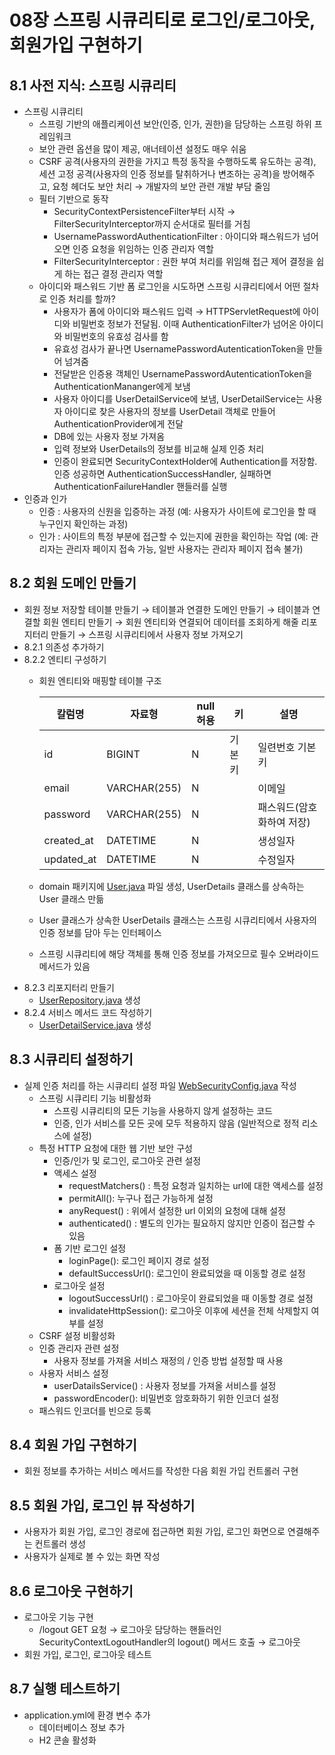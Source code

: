 # 08장 스프링 시큐리티로 로그인/로그아웃, 회원가입 구현하기

## 8.1 사전 지식: 스프링 시큐리티

- 스프링 시큐리티
    - 스프링 기반의 애플리케이션 보안(인증, 인가, 권한)을 담당하는 스프링 하위 프레임워크
    - 보안 관련 옵션을 많이 제공, 애너테이션 설정도 매우 쉬움
    - CSRF 공격(사용자의 권한을 가지고 특정 동작을 수행하도록 유도하는 공격), 세션 고정 공격(사용자의 인증 정보를 탈취하거나 변조하는 공격)을 방어해주고, 요청 헤더도 보안 처리 → 개발자의 보안 관련 개발 부담 줄임
    - 필터 기반으로 동작
        - SecurityContextPersistenceFilter부터 시작 → FilterSecurityInterceptor까지 순서대로 필터를 거침
        - UsernamePasswordAuthenticationFilter : 아이디와 패스워드가 넘어오면 인증 요청을 위임하는 인증 관리자 역할
        - FilterSecurityInterceptor : 권한 부여 처리를 위임해 접근 제어 결정을 쉽게 하는 접근 결정 관리자 역할
    - 아이디와 패스워드 기반 폼 로그인을 시도하면 스프링 시큐리티에서 어떤 절차로 인증 처리를 할까?
        - 사용자가 폼에 아이디와 패스워드 입력 → HTTPServletRequest에 아이디와 비밀번호 정보가 전달됨. 이때 AuthenticationFilter가 넘어온 아이디와 비밀번호의 유효성 검사를 함
        - 유효성 검사가 끝나면 UsernamePasswordAutenticationToken을 만들어 넘겨줌
        - 전달받은 인증용 객체인 UsernamePasswordAutenticationToken을 AuthenticationMananger에게 보냄
        - 사용자 아이디를 UserDetailService에 보냄, UserDetailService는 사용자 아이디로 찾은 사용자의 정보를 UserDetail 객체로 만들어 AuthenticationProvider에게 전달
        - DB에 있는 사용자 정보 가져옴
        - 입력 정보와 UserDetails의 정보를 비교해 실제 인증 처리
        - 인증이 완료되면 SecurityContextHolder에 Authentication를 저장함. 인증 성공하면 AuthenticationSuccessHandler, 실패하면 AuthenticationFailureHandler 핸들러를 실행
- 인증과 인가
    - 인증 : 사용자의 신원을 입증하는 과정 (예: 사용자가 사이트에 로그인을 할 때 누구인지 확인하는 과정)
    - 인가 : 사이트의 특정 부분에 접근할 수 있는지에 권한을 확인하는 작업 (예: 관리자는 관리자 페이지 접속 가능, 일반 사용자는 관리자 페이지 접속 불가)

## 8.2 회원 도메인 만들기

- 회원 정보 저장할 테이블 만들기 → 테이블과 연결한 도메인 만들기 → 테이블과 연결할 회원 엔티티 만들기 → 회원 엔티티와 연결되어 데이터를 조회하게 해줄 리포지터리 만들기 → 스프링 시큐리티에서 사용자 정보 가져오기
- 8.2.1 의존성 추가하기
- 8.2.2 엔티티 구성하기
    - 회원 엔티티와 매핑할 테이블 구조
        
        
        | 칼럼명 | 자료형 | null 허용 | 키 | 설명 |
        | --- | --- | --- | --- | --- |
        | id | BIGINT | N | 기본키 | 일련번호 기본키 |
        | email | VARCHAR(255) | N |  | 이메일 |
        | password | VARCHAR(255) | N |  | 패스워드(암호화하여 저장) |
        | created_at | DATETIME | N |  | 생성일자 |
        | updated_at | DATETIME | N |  | 수정일자 |
    - domain 패키지에 [User.java](http://User.java) 파일 생성, UserDetails 클래스를 상속하는 User 클래스 만듦
    - User 클래스가 상속한 UserDetails 클래스는 스프링 시큐리티에서 사용자의 인증 정보를 담아 두는 인터페이스
    - 스프링 시큐리티에 해당 객체를 통해 인증 정보를 가져오므로 필수 오버라이드 메서드가 있음
- 8.2.3 리포지터리 만들기
    - [UserRepository.java](http://UserRepository.java) 생성
- 8.2.4 서비스 메서드 코드 작성하기
    - [UserDetailService.java](http://UserDetailService.java) 생성

## 8.3 시큐리티 설정하기

- 실제 인증 처리를 하는 시큐리티 설정 파일 [WebSecurityConfig.java](http://WebSecurityConfig.java) 작성
    - 스프링 시큐리티 기능 비활성화
        - 스프링 시큐리티의 모든 기능을 사용하지 않게 설정하는 코드
        - 인증, 인가 서비스를 모든 곳에 모두 적용하지 않음 (일반적으로 정적 리소스에 설정)
    - 특정 HTTP 요청에 대한 웹 기반 보안 구성
        - 인증/인가 및 로그인, 로그아웃 관련 설정
        - 액세스 설정
            - requestMatchers() : 특정 요청과 일치하는 url에 대한 액세스를 설정
            - permitAll(): 누구나 접근 가능하게 설정
            - anyRequest() : 위에서 설정한 url 이외의 요청에 대해 설정
            - authenticated() : 별도의 인가는 필요하지 않지만 인증이 접근할 수 있음
        - 폼 기반 로그인 설정
            - loginPage(): 로그인 페이지 경로 설정
            - defaultSuccessUrl(): 로그인이 완료되었을 때 이동할 경로 설정
        - 로그아웃 설정
            - logoutSuccessUrl() : 로그아웃이 완료되었을 때 이동할 경로 설정
            - invalidateHttpSession(): 로그아웃 이후에 세션을 전체 삭제할지 여부를 설정
    - CSRF 설정 비활성화
    - 인증 관리자 관련 설정
        - 사용자 정보를 가져올 서비스 재정의 / 인증 방법 설정할 때 사용
    - 사용자 서비스 설정
        - userDatailsService() : 사용자 정보를 가져올 서비스를 설정
        - passwordEncoder(): 비밀번호 암호화하기 위한 인코더 설정
    - 패스워드 인코더를 빈으로 등록

## 8.4 회원 가입 구현하기

- 회원 정보를 추가하는 서비스 메서드를 작성한 다음 회원 가입 컨트롤러 구현

## 8.5 회원 가입, 로그인 뷰 작성하기

- 사용자가 회원 가입, 로그인 경로에 접근하면 회원 가입, 로그인 화면으로 연결해주는 컨트롤러 생성
- 사용자가 실제로 볼 수 있는 화면 작성

## 8.6 로그아웃 구현하기

- 로그아웃 기능 구현
    - /logout GET 요청 → 로그아웃 담당하는 핸들러인 SecurityContextLogoutHandler의 logout() 메서드 호출 → 로그아웃
- 회원 가입, 로그인, 로그아웃 테스트

## 8.7 실행 테스트하기

- application.yml에 환경 변수 추가
    - 데이터베이스 정보 추가
    - H2 콘솔 활성화